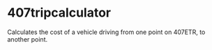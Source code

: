 # 407tripcalculator
Calculates the cost of a vehicle driving from one point on 407ETR, to another point.

